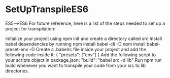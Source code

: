 # SetUpTranspileES6
ES5-->ES6
For future reference, here is a list of the steps needed to set up a project for transpilation:

Initialize your project using npm init and create a directory called src
Install babel dependencies by running
npm install babel-cli -D
npm install babel-preset-env -D
Create a .babelrc file inside your project and add the following code inside it:
{
  "presets": ["env"]
}
Add the following script to your scripts object in package.json:
"build": "babel src -d lib"
Run npm run build whenever you want to transpile your code from your src to lib directories.

